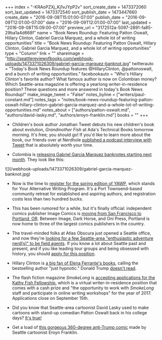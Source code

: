 +++
index = "-KRAoPZXj_Kj1vJYpP2v"
sort_create_date = 1473372060
sort_last_updated = 1473372540
sort_publish_date = 1473447660
create_date = "2016-09-08T15:01:00-07:00"
publish_date = "2016-09-09T12:01:00-07:00"
date = "2016-09-09T12:01:00-07:00"
last_updated = "2016-09-08T15:09:00-07:00"
preview_url = "3172512a-5097-2891-fa85-29ba1a4d668f"
name = "Book News Roundup: Featuring Patton Oswalt, Hillary Clinton, Gabriel Garcia Marquez, and a whole lot of writing opportunities"
title = "Book News Roundup: Featuring Patton Oswalt, Hillary Clinton, Gabriel Garcia Marquez, and a whole lot of writing opportunities"
type = "Column"
link = ""
shareimage = "http://seattlereviewofbooks.com/webhook-uploads/1473371026309/gabriel-garcia-marquez-banknot.jpg"
twitterauto = "Today's Book News Roundup features @HillaryClinton, @pattonoswalt, and a bunch of writing opportunities."
facebookauto = "Who's Hillary Clinton's favorite author? What famous author is now on Colombian money? Which Seattle-area magazine is offering a yearlong writer-in-residence position? These questions and more answered in today's Book News Roundup!"
make_image_tweet = "False"
notes_byline = ["writers/paul-constant.md"]
notes_tags = "notes/book-news-roundup-featuring-patton-oswalt-hillary-clinton-gabriel-garcia-marquez-and-a-whole-lot-of-writing-opportunities.md"
notes_about = ["authors/patton-oswalt.md", "authors/david-lasky.md", "authors/eroyn-franklin.md"]
books = ""
+++
* Children's book author Jonathan Tweet debuts his new children's book about evolution, *Grandmother Fish* at Ada's Technical Books tomorrow morning. It's free; you should go! If you'd like to learn more about the book, our friends over at Nerdhole [published a podcast interview with Tweet](http://www.nerdhole.org/2016/09/06/episode-70-interview-with-jonathan-tweet/) that is absolutely worth your time.

* Colombia is [releasing Gabriel Garcia Marquez banknotes starting next month](http://qz.com/774863/nobel-prize-winning-novelist-gabriel-garcia-marquez-graces-new-colombian-banknotes/). They look like this:

<p class="image">![](/webhook-uploads/1473371026309/gabriel-garcia-marquez-banknot.jpg)</p>

* Now is the time to [register for the spring edition of YAWP](http://centrum.org/spring-yawp/), which stands for Your Alternative Writing Program. It's a Port Townsend-based community retreat for established and aspiring authors, and registration costs less than two hundred bucks.

* This has been rumored for a while, but it's finally official: independent comics publisher Image Comics is [moving from San Francisco to Portland, OR](http://www.opb.org/radio/article/image-comics-to-move-to-portland/#.V89LFdewKFE.twitter). Between Image, Dark Horse, and Oni Press, Portland is now home to three of the largest comics publishers in the country.

* The travel-minded folks at Atlas Obscura just opened a Seattle office, and now they're [looking for a few Seattle-area "enthusiastic adventure nerd[s]" to be field agents](http://www.atlasobscura.com/work-with-us). If you know a lot about Seattle past and present, and if you like leading tour groups and being obsessed with history, you should [apply for this position](https://form.jotform.com/61156695254158).

* Hillary Clinton is [a big fan of Elena Ferrante's books](http://www.ew.com/article/2016/09/08/hillary-clinton-elena-ferrante?xid=entertainment-weekly_socialflow_twitter), calling the bestselling author "just hypnotic." Donald Trump [doesn't read](https://newrepublic.com/minutes/133566/donald-trump-doesnt-read-books).

* The flash fiction magazine *SmokeLong* is [accepting applications for the Kathy Fish Fellowship](http://www.smokelong.com/kathy-fish-fellowship/), which is a virtual writer-in-residence position that comes with a cash prize and "the opportunity to work with *SmokeLong* staff and participate in online writing workshops" for the year of 2017. Applications close on September 15th.

* Did you know that Seattle-area cartoonist David Lasky used to make cartoons with stand-up comedian Patton Oswalt back in his college days? [It's true!](http://flathatnews.com/2016/09/05/from-flat-hat-graphics-to-graphic-novels/)

* Get a load of [this gorgeous 360-degree anti-Trump comic](https://www.facebook.com/eroyn.franklin/posts/1251226338231771?pnref=story) made by Seattle cartoonist Eroyn Franklin.